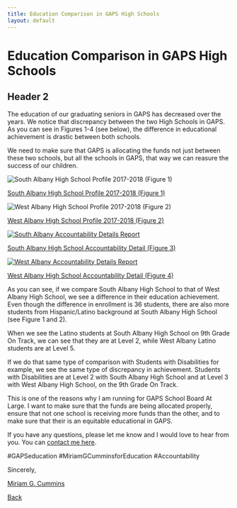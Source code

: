 ```yaml
---
title: Education Comparison in GAPS High Schools
layout: default
---
```


# Education Comparison in GAPS High Schools


## Header 2

The education of our graduating seniors in GAPS has decreased over the years.  We notice that discrepancy between the two High Schools in GAPS. As you can see in Figures 1-4 (see below), the difference in educational achievement is drastic between both schools.

We need to make sure that GAPS is allocating the funds not just between these two schools, but all the schools in GAPS, that way we can reasure the success of our children.

![South Albany High School Profile 2017-2018 (Figure 1)]({{site.baseurl}}/assets/imgs/southalbany.png)

[South Albany High School Profile 2017-2018 (Figure 1)](https://oregonian.s3.amazonaws.com/school-ratings/reportcards/1718-ReportCard-650.pdf)

![West Albany High School Profile 2017-2018 (Figure 2)]({{site.baseurl}}/assets/imgs/westalbany.png)

[West Albany High School Profile 2017-2018 (Figure 2)](http://oregonian.s3.amazonaws.com/school-ratings/reportcards/1718-ReportCard-649.pdf)


<a href="https://oregonian.s3.amazonaws.com/school-ratings/1718-DetailSheet-650.pdf">![South Albany Accountability Details Report]({{site.baseurl}}/assets/imgs/southalbanyaccountability.png)</a>

[South Albany High School Accountability Detail (Figure 3)](https://oregonian.s3.amazonaws.com/school-ratings/1718-DetailSheet-650.pdf)

<a href="http://oregonian.s3.amazonaws.com/school-ratings/1718-DetailSheet-649.pdf">![West Albany Accountability Details Report]({{site.baseurl}}/assets/imgs/westalbanyaccountability.png)</a>

[West Albany High School Accountability Detail (Figure 4)](https://oregonian.s3.amazonaws.com/school-ratings/1718-DetailSheet-649.pdf)

As you can see, if we compare South Albany High School to that of West Albany High School, we see a difference in their  education achievement.  Even though the difference in enrollment is 36 students, there are also more students from Hispanic/Latino background at South Albany High School (see Figure 1 and 2).

When we see the Latino students at South Albany High School on 9th Grade On Track, we can see that they are at Level 2, while West Albany Latino students are at Level 5.

If we do that same type of comparison with Students with Disabilities for example, we see the same type of discrepancy in achievement.  Students with Disabilities are at Level 2 with South Albany High School and at Level 3 with West Albany High School, on the 9th Grade On Track.

This is one of the reasons why I am running for GAPS School Board At Large.  I want to make sure that the funds are being allocated properly, ensure that not one school is receiving more funds than  the other, and to make sure that their is an equitable educational in GAPS.

If you have any questions, please let me know and I would love to hear from you.  You can [contact me here](https://www.miriamgcummins.com).

#GAPSeducation #MiriamGCumminsforEducation #Accountability

Sincerely,

[Miriam G. Cummins](https://www.miriamgcummins.com)

[Back](https://miriamgcummins.com)
